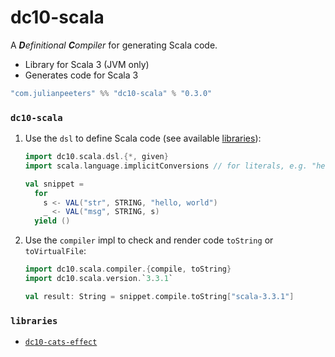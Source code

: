 # dc10-scala
A ***D**efinitional* ***C**ompiler* for generating Scala code.
 - Library for Scala 3 (JVM only)
 - Generates code for Scala 3

```scala
"com.julianpeeters" %% "dc10-scala" % "0.3.0"
```

### `dc10-scala`


1. Use the `dsl` to define Scala code (see available [libraries](#libraries)):

    ```scala mdoc
    import dc10.scala.dsl.{*, given}
    import scala.language.implicitConversions // for literals, e.g. "hello, world"

    val snippet = 
      for
        s <- VAL("str", STRING, "hello, world")
        _ <- VAL("msg", STRING, s)
      yield ()
    ```

2. Use the `compiler` impl to check and render code `toString` or `toVirtualFile`:

    ```scala mdoc
    import dc10.scala.compiler.{compile, toString}
    import dc10.scala.version.`3.3.1`

    val result: String = snippet.compile.toString["scala-3.3.1"]
    ```

### `libraries`
 - [`dc10-cats-effect`](https://github.com/julianpeeters/dc10-cats-effect)
